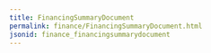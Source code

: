 ```yaml
---
title: FinancingSummaryDocument
permalink: finance/FinancingSummaryDocument.html
jsonid: finance_financingsummarydocument
---
```

